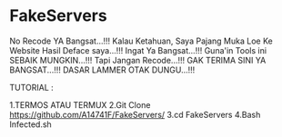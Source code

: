 # FakeServers
No Recode YA Bangsat...!!!
Kalau Ketahuan, Saya Pajang Muka Loe Ke Website Hasil Deface saya...!!!
Ingat Ya Bangsat...!!!
Guna'in Tools ini SEBAIK MUNGKIN...!!!
Tapi Jangan Recode...!!!
GAK TERIMA SINI YA BANGSAT...!!!
DASAR LAMMER OTAK DUNGU...!!!

TUTORIAL :

1.TERMOS ATAU TERMUX
2.Git Clone https://github.com/A14741F/FakeServers/
3.cd FakeServers
4.Bash Infected.sh
